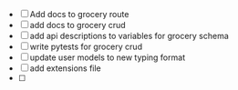 - [ ] Add docs to grocery route
- [ ] add docs to grocery crud
- [ ] add api descriptions to variables for grocery schema
- [ ] write pytests for grocery crud
- [ ] update user models to new typing format
- [ ] add extensions file
- [ ] 